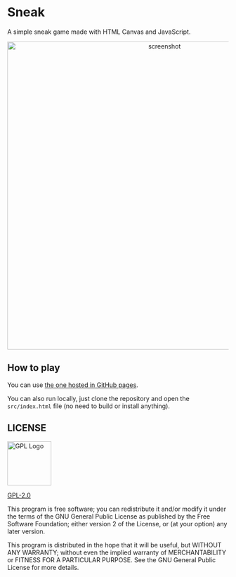 # Sneak

A simple sneak game made with HTML Canvas and JavaScript.

<p align="center">
  <img src="https://i.imgur.com/su095Se.png" alt="screenshot" width="700px"></img>
</p>

## How to play
You can use [the one hosted in GitHub pages](https://pauloo27.github.io/sneak).

You can also run locally, just clone the repository and open the 
`src/index.html` file (no need to build or install anything).

## LICENSE
<img src="https://i.imgur.com/AuQQfiB.png" alt="GPL Logo" height="100px" />

[GPL-2.0](./LICENSE)

This program is free software; you can redistribute it and/or modify 
it under the terms of the GNU General Public License as published by 
the Free Software Foundation; either version 2 of the License, or
(at your option) any later version.

This program is distributed in the hope that it will be useful,
but WITHOUT ANY WARRANTY; without even the implied warranty of
MERCHANTABILITY or FITNESS FOR A PARTICULAR PURPOSE. See the
GNU General Public License for more details.

